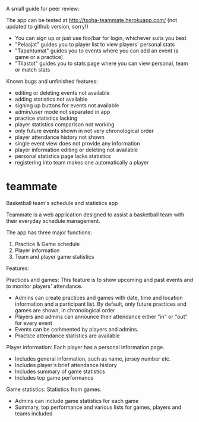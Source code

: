 A small guide for peer review:

The app can be tested at http://tsoha-teammate.herokuapp.com/ (not updated to github version, sorry!)

- You can sign up or just use foo/bar for login, whichever suits you best
- "Pelaajat" guides you to player list to view players' personal stats
- "Tapahtumat" guides you to events where you can add an event (a game or a practice)
- "Tilastot" guides you to stats page where you can view personal, team or match stats


Known bugs and unfinished features:
* editing or deleting events not available
* adding statistics not available
* signing up buttons for events not available
* admin/user mode not separated in app
* practice statistics lacking
* player statistics comparison not working
* only future events shown in not very chronological order
* player attendance history not shown
* single event view does not provide any information
* player information editing or deleting not available
* personal statistics page lacks statistics
* registering into team makes one automatically a player

# teammate
Basketball team's schedule and statistics app

Teammate is a web application designed to assist a basketball team with their everyday schedule management.

The app has three major functions:
1) Practice & Game schedule
2) Player information
3) Team and player game statistics 

Features:

Practices and games:
This feature is to show upcoming and past events and to monitor players' attendance.
- Admins can create practices and games with date, time and location information and a participant list. By default, only future practices and games are shown, in chronological order
- Players and admins can announce their attendance either "in" or "out" for every event
- Events can be coḿmented by players and admins.
- Practice attendance statistics are available

Player information:
Each player has a personal information page.
- Includes general information, such as name, jersey number etc.
- Includes player's brief attendance history 
- Includes summary of game statistics
- Includes top game performance

Game statistics:
Statistics from games.
- Admins can include game statistics for each game
- Summary, top performance and various lists for games, players and teams included

